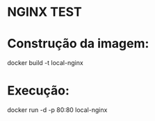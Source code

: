# NGINX TEST

# Construção da imagem:
docker build -t local-nginx

# Execução:
docker run -d -p 80:80 local-nginx